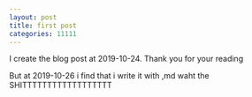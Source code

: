 ```yaml
---
layout: post
title: first post
categories: 11111
---
```


I create the blog post at 2019-10-24.
Thank you for your reading

But at 2019-10-26 i find that i write it with ,md   waht the SHITTTTTTTTTTTTTTTTTT
